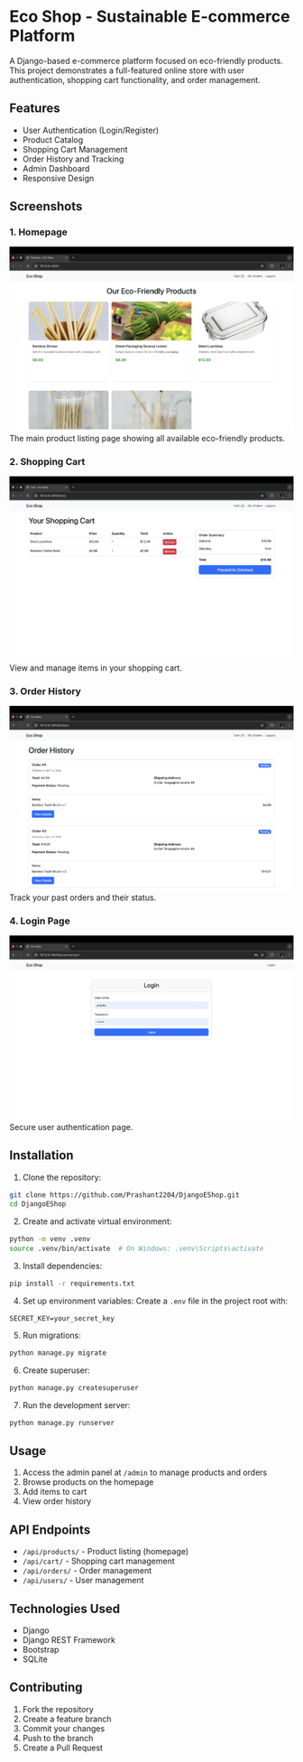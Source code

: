 # Eco Shop - Sustainable E-commerce Platform

A Django-based e-commerce platform focused on eco-friendly products. This project demonstrates a full-featured online store with user authentication, shopping cart functionality, and order management.

## Features

- User Authentication (Login/Register)
- Product Catalog
- Shopping Cart Management
- Order History and Tracking
- Admin Dashboard
- Responsive Design

## Screenshots

### 1. Homepage
![Homepage](docs/01-homepage.png)
The main product listing page showing all available eco-friendly products.

### 2. Shopping Cart
![Cart](docs/02-cart.png)
View and manage items in your shopping cart.

### 3. Order History
![Order History](docs/03-order-history.png)
Track your past orders and their status.

### 4. Login Page
![Login](docs/04-login.png)
Secure user authentication page.

## Installation

1. Clone the repository:
```bash
git clone https://github.com/Prashant2204/DjangoEShop.git
cd DjangoEShop
```

2. Create and activate virtual environment:
```bash
python -m venv .venv
source .venv/bin/activate  # On Windows: .venv\Scripts\activate
```

3. Install dependencies:
```bash
pip install -r requirements.txt
```

4. Set up environment variables:
Create a `.env` file in the project root with:
```
SECRET_KEY=your_secret_key
```

5. Run migrations:
```bash
python manage.py migrate
```

6. Create superuser:
```bash
python manage.py createsuperuser
```

7. Run the development server:
```bash
python manage.py runserver
```

## Usage

1. Access the admin panel at `/admin` to manage products and orders
2. Browse products on the homepage
3. Add items to cart
4. View order history

## API Endpoints

- `/api/products/` - Product listing (homepage)
- `/api/cart/` - Shopping cart management
- `/api/orders/` - Order management
- `/api/users/` - User management

## Technologies Used

- Django
- Django REST Framework
- Bootstrap
- SQLite

## Contributing

1. Fork the repository
2. Create a feature branch
3. Commit your changes
4. Push to the branch
5. Create a Pull Request